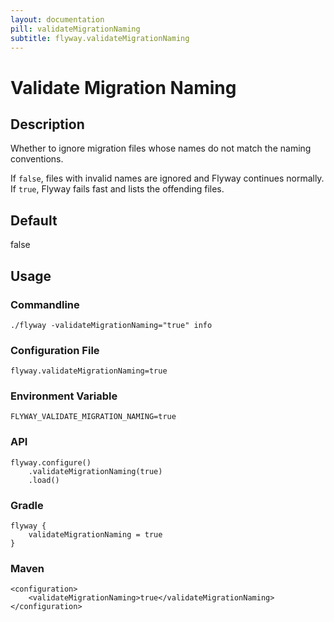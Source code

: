 ```yaml
---
layout: documentation
pill: validateMigrationNaming
subtitle: flyway.validateMigrationNaming
---
```


# Validate Migration Naming

## Description
Whether to ignore migration files whose names do not match the naming conventions.

If `false`, files with invalid names are ignored and Flyway continues normally. If `true`, Flyway fails fast and lists the offending files.

## Default
false

## Usage

### Commandline
```
./flyway -validateMigrationNaming="true" info
```

### Configuration File
```
flyway.validateMigrationNaming=true
```

### Environment Variable
```
FLYWAY_VALIDATE_MIGRATION_NAMING=true
```

### API
```
flyway.configure()
    .validateMigrationNaming(true)
    .load()
```

### Gradle
```
flyway {
    validateMigrationNaming = true
}
```

### Maven
```
<configuration>
    <validateMigrationNaming>true</validateMigrationNaming>
</configuration>
```
